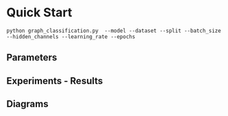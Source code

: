 # Quick Start

```
python graph_classification.py  --model --dataset --split --batch_size --hidden_channels --learning_rate --epochs
```

## Parameters

## Experiments - Results

## Diagrams
